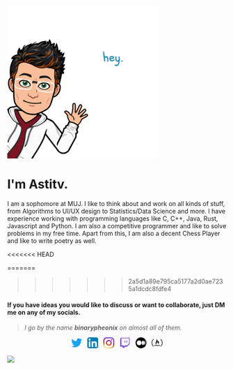 <img width="350" height="350" src="/res/bitmoji_hi.png">

# I'm Astitv.

<p> I am a sophomore at MUJ. I like to think about and work on all kinds of stuff, from Algorithms to UI/UX design to Statistics/Data Science and more. I have experience working with programming languages like C, C++, Java, Rust, Javascript and Python. I am also a competitive programmer and like to solve problems in my free time. Apart from this, I am also a decent Chess Player and like to write poetry as well. 
</p>

<<<<<<< HEAD
<!--### ![Astitv's github stats](https://github-readme-stats.vercel.app/api?username=axtitv&count_private=true&theme=dark)
### ![Top Langs](https://github-readme-stats.vercel.app/api/top-langs/?username=axtitv&layout=compact&theme=dark)
-->
=======
<!--### ![Astitv's github stats](https://github-readme-stats.vercel.app/api?username=binarypheonix&count_private=true&theme=dark)
### ![Top Langs](https://github-readme-stats.vercel.app/api/top-langs/?username=binarypheonix&layout=compact&theme=dark)
-->
>>>>>>> 2a5d1a89e795ca5177a2d0ae7235a1dcdc8fdfe4

<!--<div>
<a href="https://readme-stats-cfgj2cxdy.vercel.app/api?username=axtitv&count_private=true&show_icons=true&theme=midnight-purple">
  <img  align="left" src="https://readme-stats-cfgj2cxdy.vercel.app/api?username=axtitv&count_private=true&show_icons=true&theme=midnight-purple" />
</a>
<a href="https://readme-stats-cfgj2cxdy.vercel.app/api/top-langs/?username=axtitv&hide=php&theme=midnight-purple">
  <img align="left" src="https://readme-stats-cfgj2cxdy.vercel.app/api/top-langs/?username=axtitv&hide=php&theme=midnight-purple" />
</a>
</div>-->


#### If you have ideas you would like to discuss or want to collaborate, just DM me on any of my socials.

> _I go by the name **binarypheonix** on almost all of them._

<p align="center">
  <a href="https://twitter.com/axtitv"><img width="25" height="25" src="/res/twitter.svg"></a>
  &nbsp;
  <a href="https://www.linkedin.com/in/astitv-shandilya-a41452189/"><img width="25" height="25" src="/res/linkedin.svg"></a>
  &nbsp;
  <a href="https://www.instagram.com/axe.sh/"><img width="25" height="25" src="/res/instagram.svg"></a>
  &nbsp;
  <a href="https://www.twitch.tv/binarypheonix"><img width="25" height="25" src="/res/twitch.svg"></a>
  &nbsp;
  <a href="https://medium.com/@binarypheonix"><img width="25" height="25" src="/res/medium.svg"></a>
  &nbsp;
  <a href="https://www.freecodecamp.org/binarypheonix"><img width="25" height="25" src="/res/fcc.svg"></a>
</p>

![](https://visitor-badge.laobi.icu/badge?page_id=binarypheonix.binarypheonix)

<!--
**axtitv/axtitv** is a ✨ _special_ ✨ repository because its `README.md` (this file) appears on your GitHub profile.

Here are some ideas to get you started:

- 🔭 I’m currently working on ...
- 🌱 I’m currently learning ...
- 👯 I’m looking to collaborate on ...
- 🤔 I’m looking for help with ...
- 💬 Ask me about ...
- 📫 How to reach me: ...
- 😄 Pronouns: ...
- ⚡ Fun fact: ...
-->

